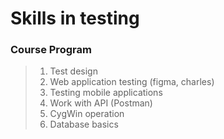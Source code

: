 # Skills in testing 

### Course Program

> 1. Test design
> 2. Web application testing (figma, charles)
> 3. Testing mobile applications
> 4. Work with API (Postman)
> 5. CygWin operation
> 6. Database basics


